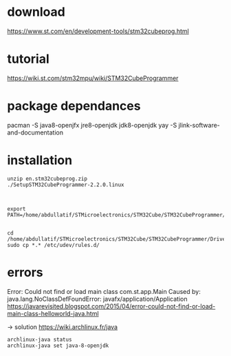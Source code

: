 

# download
https://www.st.com/en/development-tools/stm32cubeprog.html

# tutorial
https://wiki.st.com/stm32mpu/wiki/STM32CubeProgrammer

# package dependances
pacman -S java8-openjfx jre8-openjdk jdk8-openjdk
yay -S jlink-software-and-documentation

# installation
```
unzip en.stm32cubeprog.zip
./SetupSTM32CubeProgrammer-2.2.0.linux



export PATH=/home/abdullatif/STMicroelectronics/STM32Cube/STM32CubeProgrammer/bin:$PATH


cd /home/abdullatif/STMicroelectronics/STM32Cube/STM32CubeProgrammer/Drivers/rules
sudo cp *.* /etc/udev/rules.d/
```




# errors

Error: Could not find or load main class com.st.app.Main
Caused by: java.lang.NoClassDefFoundError: javafx/application/Application
https://javarevisited.blogspot.com/2015/04/error-could-not-find-or-load-main-class-helloworld-java.html

-> solution
https://wiki.archlinux.fr/java

```
archlinux-java status
archlinux-java set java-8-openjdk

```







